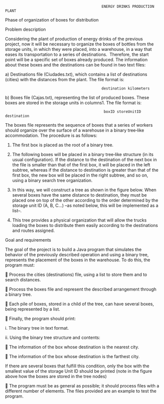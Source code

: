 
                                                ENERGY DRINKS PRODUCTION PLANT
                                                
Phase of organization of boxes for distribution

Problem description

Considering the plant of production of energy drinks of the previous project, now it will be necessary to
organize the boxes of bottles from the storage units, in which they were placed, into a warehouse, in a way
that eases its transportation to a series of destinations.  Therefore, the start point will be a specific set of
boxes already produced.
The information about these boxes and the destinations can be found in two text files:

a) Destinations file (Ciudades.txt), which contains a list of destinations (cities) with the distances
from the plant. The file format is:

                                                destination kilometers
b) Boxes file (Cajas.txt), representing the list of produced boxes. These boxes are stored in the
storage units in columns1. The file format is:

                                                 boxID storeUnitID destination 
The boxes file represents the sequence of boxes that a series of workers should organize over the surface
of a warehouse in a binary tree‐like accommodation. The procedure is as follows:

1. The first box is placed as the root of a binary tree.

2. The following boxes will be placed in a binary tree‐like structure (in its usual configuration). If the
distance to the destination of the next box in the file is smaller than that of the first box, it will be
placed in the left subtree, whereas if the distance to destination is greater than that of the first box,
the new box will be placed in the right subtree, and so on, using a binary search tree organization.

3. In this way, we will construct a tree as shown in the figure below. When several boxes have the
same distance to destination, they must be placed one on top of the other according to the order
determined by the storage unit ID (A, B, C…) –as noted below, this will be implemented as a list–.

4. This tree provides a physical organization that will allow the trucks loading the boxes to distribute
them easily according to the destinations and routes assigned.

Goal and requirements

The goal of the project is to build a Java program that simulates the behavior of the previously described
operation and using a binary tree, represents the placement of the boxes in the warehouse. To do this, the
program must:

 Process the cities (destinations) file, using a list to store them and to search distances.

 Process the boxes file and represent the described arrangement through a binary tree.

 Each pile of boxes, stored in a child of the tree, can have several boxes, being represented by a list.

 Finally, the program should print:

i. The binary tree in text format.

ii. Using the binary tree structure and contents:

 The information of the box whose destination is the nearest city.

 The information of the box whose destination is the farthest city.

If there are several boxes that fulfill this condition, only the box with the smallest value of
the storage Unit ID should be printed (note in the figure above how the boxes are stored in
the tree nodes)

 The program must be as general as possible; it should process files with a different number of
elements. The files provided are an example to test the program.
